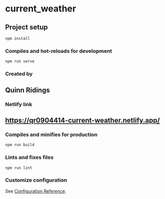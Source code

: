 # current_weather

## Project setup
```
npm install
```

### Compiles and hot-reloads for development
```
npm run serve
```
### Created by
## Quinn Ridings

### Netlify link
## https://qr0904414-current-weather.netlify.app/


### Compiles and minifies for production
```
npm run build
```

### Lints and fixes files
```
npm run lint
```

### Customize configuration
See [Configuration Reference](https://cli.vuejs.org/config/).
